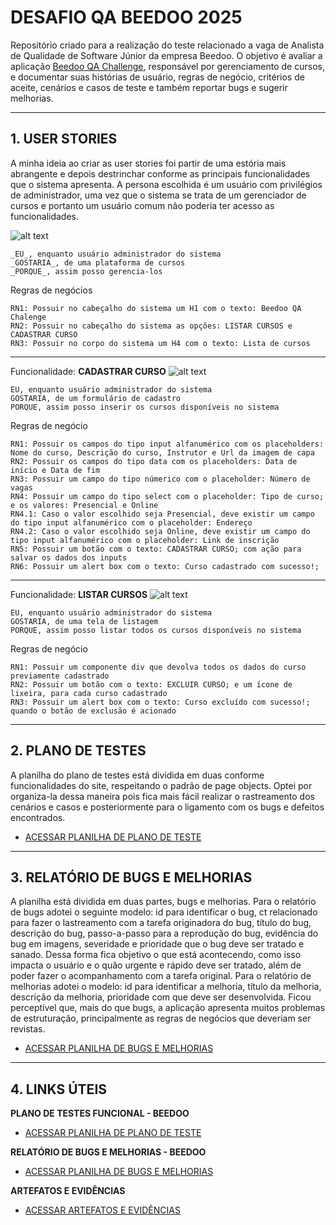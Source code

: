 # DESAFIO QA BEEDOO 2025
Repositório criado para a realização do teste relacionado a vaga de Analista de Qualidade de Software Júnior da empresa Beedoo. O objetivo é avaliar a aplicação [Beedoo QA Challenge](https://creative-sherbet-a51eac.netlify.app/), responsável por gerenciamento de cursos, e documentar suas histórias de usuário, regras de negócio, critérios de aceite, cenários e casos de teste e também reportar bugs e sugerir melhorias.
___
## 1. USER STORIES
A minha ideia ao criar as user stories foi partir de uma estória mais abrangente e depois destrinchar conforme as principais funcionalidades que o sistema apresenta. A persona escolhida é um usuário com privilégios de administrador, uma vez que o sistema se trata de um gerenciador de cursos e portanto um usuário comum não poderia ter acesso as funcionalidades. 

![alt text](https://i.imgur.com/1pyJdhd.png "Beedoo QA Tests")

    _EU_, enquanto usuário administrador do sistema  
    _GOSTARIA_, de uma plataforma de cursos  
    _PORQUE_, assim posso gerencia-los  

Regras de negócios
    
    RN1: Possuir no cabeçalho do sistema um H1 com o texto: Beedoo QA Chalenge
    RN2: Possuir no cabeçalho do sistema as opções: LISTAR CURSOS e CADASTRAR CURSO
    RN3: Possuir no corpo do sistema um H4 com o texto: Lista de cursos 

---
Funcionalidade: __CADASTRAR CURSO__
![alt text](https://i.imgur.com/SX5wurU.png "Cadastro de curso")

    EU, enquanto usuário administrador do sistema  
    GOSTARIA, de um formulário de cadastro  
    PORQUE, assim posso inserir os cursos disponíveis no sistema 
    
Regras de negócio

    RN1: Possuir os campos do tipo input alfanumérico com os placeholders: Nome do curso, Descrição do curso, Instrutor e Url da imagem de capa
    RN2: Possuir os campos do tipo data com os placeholders: Data de início e Data de fim
    RN3: Possuir um campo do tipo númerico com o placeholder: Número de vagas
    RN4: Possuir um campo do tipo select com o placeholder: Tipo de curso; e os valores: Presencial e Online
    RN4.1: Caso o valor escolhido seja Presencial, deve existir um campo do tipo input alfanumérico com o placeholder: Endereço
    RN4.2: Caso o valor escolhido seja Online, deve existir um campo do tipo input alfanumérico com o placeholder: Link de inscrição
    RN5: Possuir um botão com o texto: CADASTRAR CURSO; com ação para salvar os dados dos inputs
    RN6: Possuir um alert box com o texto: Curso cadastrado com sucesso!; 
---
Funcionalidade: __LISTAR CURSOS__
![alt text](https://i.imgur.com/OTfT0ug.png "Lista de cursos")

    EU, enquanto usuário administrador do sistema  
    GOSTARIA, de uma tela de listagem  
    PORQUE, assim posso listar todos os cursos disponíveis no sistema  
    
Regras de negócio

    RN1: Possuir um componente div que devolva todos os dados do curso previamente cadastrado
    RN2: Possuir um botão com o texto: EXCLUIR CURSO; e um ícone de lixeira, para cada curso cadastrado
    RN3: Possuir um alert box com o texto: Curso excluído com sucesso!; quando o botão de exclusão é acionado
___
## 2. PLANO DE TESTES
A planilha do plano de testes está dividida em duas conforme funcionalidades do site, respeitando o padrão de page objects. Optei por organiza-la dessa maneira pois fica mais fácil realizar o rastreamento dos cenários e casos e posteriormente para o ligamento com os bugs e defeitos encontrados.
- [ACESSAR PLANILHA DE PLANO DE TESTE](https://docs.google.com/spreadsheets/d/1EFgASfWGtaVmYqr-6rwkX3vOPco-_-GEWh6VKKe9KIY/edit?usp=sharing "PLANO DE TESTES FUNCIONAL - BEEDOO")
___
## 3. RELATÓRIO DE BUGS E MELHORIAS
A planilha está dividida em duas partes, bugs e melhorias. 
Para o relatório de bugs adotei o seguinte modelo: id para identificar o bug, ct relacionado para fazer o lastreamento com a tarefa originadora do bug, título do bug, descrição do bug, passo-a-passo para a reprodução do bug, evidência do bug em imagens, severidade e prioridade que o bug deve ser tratado e sanado. Dessa forma fica objetivo o que está acontecendo, como isso impacta o usuário e o quão urgente e rápido deve ser tratado, além de poder fazer o acompanhamento com a tarefa original.
Para o relatório de melhorias adotei o modelo: id para identificar a melhoria, título da melhoria, descrição da melhoria, prioridade com que deve ser desenvolvida. Ficou perceptível que, mais do que bugs, a aplicação apresenta muitos problemas de estruturação, principalmente as regras de negócios que deveriam ser revistas.
- [ACESSAR PLANILHA DE BUGS E MELHORIAS](https://docs.google.com/spreadsheets/d/1mjQhCtTCNheW3SaaqDAjgpISgf_3i5BboABPXPf1B70/edit?usp=sharing "RELATÓRIO DE BUGS E MELHORIAS")
___
## 4. LINKS ÚTEIS
__PLANO DE TESTES FUNCIONAL - BEEDOO__    
- [ACESSAR PLANILHA DE PLANO DE TESTE](https://docs.google.com/spreadsheets/d/1EFgASfWGtaVmYqr-6rwkX3vOPco-_-GEWh6VKKe9KIY/edit?usp=sharing "PLANO DE TESTES FUNCIONAL - BEEDOO")

__RELATÓRIO DE BUGS E MELHORIAS - BEEDOO__
- [ACESSAR PLANILHA DE BUGS E MELHORIAS](https://docs.google.com/spreadsheets/d/1mjQhCtTCNheW3SaaqDAjgpISgf_3i5BboABPXPf1B70/edit?usp=sharing "RELATÓRIO DE BUGS E MELHORIAS")

__ARTEFATOS E EVIDÊNCIAS__
- [ACESSAR ARTEFATOS E EVIDÊNCIAS](https://drive.google.com/drive/folders/15gSPmFtJs5vsIbctVvvmczaxnvctqoGM?usp=sharing "ARTEFATOS E EVIDÊNCIAS")
